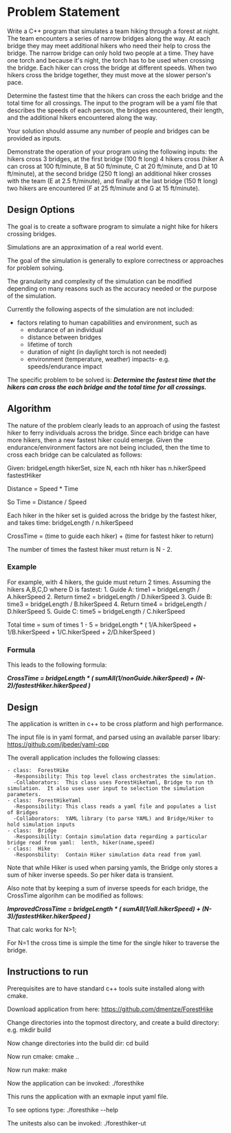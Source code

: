 

# Problem Statement

Write a C++ program that simulates a team hiking through a forest at night.  The team encounters a series of narrow bridges along the way.
At each bridge they may meet additional hikers who need their help to cross the bridge.  The narrow bridge can only hold two people at a time. They have one torch and because it's night, the torch has to be used when crossing the bridge.  Each hiker can cross the bridge at different speeds. When two hikers cross the bridge together, they must move at the slower person's pace.

Determine the fastest time that the hikers can cross the each bridge and the total time for all crossings.  The input to the program will be a yaml file that describes the speeds of each person, the bridges encountered, their length, and the additional hikers encountered along the way.

Your solution should assume any number of people and bridges can be provided as inputs.

Demonstrate the operation of your program using the following inputs: the hikers cross 3 bridges, at the first bridge (100 ft long) 4 hikers cross (hiker A can cross at 100 ft/minute, B at 50 ft/minute, C at 20 ft/minute, and D at 10 ft/minute), at the second bridge (250 ft long) an additional hiker crosses with the team (E at 2.5 ft/minute), and finally at the last bridge (150 ft long) two hikers are encountered (F at 25 ft/minute and G at 15 ft/minute).


## Design Options

The goal is to create a software program to simulate a night hike for hikers crossing bridges.

Simulations are an approximation of a real world event.

The goal of the simulation is generally to explore correctness or approaches for problem solving.

The granularity and complexity of the simulation can be modified depending on many reasons such as the accuracy needed or the purpose of the simulation.

Currently the following aspects of the simulation are not included:
   - factors relating to human capabilities and environment, such as
     - endurance of an individual
     - distance between bridges
     - lifetime of torch
     - duration of night (in daylight torch is not needed)
     - environment (temperature, weather) impacts- e.g. speeds/endurance impact

The specific problem to be solved is:
    ***Determine the fastest time that the hikers can cross the each bridge and the total time for all crossings.***


## Algorithm

The nature of the problem clearly leads to an approach of using the fastest hiker to ferry individuals across the bridge.  Since each bridge can have more hikers, then a new fastest hiker could emerge.  Given the endurance/environment factors are not being included, then the time to cross each bridge can be calculated as follows:

   Given:
    bridgeLength
    hikerSet, size N, each nth hiker has n.hikerSpeed
    fastestHiker

   Distance = Speed * Time

   So Time = Distance / Speed

   Each hiker in the hiker set is guided across the bridge by the fastest hiker, and takes time:  bridgeLength / n.hikerSpeed

  CrossTime = (time to guide each hiker) + (time for fastest hiker to return)
  
  The number of times the fastest hiker must return is N - 2.

### Example

  For example, with 4 hikers, the guide must return 2 times. Assuming the hikers A,B,C,D where D is fastest:
      1. Guide A:  time1 = bridgeLength / A.hikerSpeed
      2. Return    time2 = bridgeLength / D.hikerSpeed
      3. Guide B:  time3 = bridgeLength / B.hikerSpeed
      4. Return    time4 = bridgeLength / D.hikerSpeed
      5. Guide C:  time5 = bridgeLength / C.hikerSpeed

  Total time = sum of times 1 - 5 = bridgeLength * ( 1/A.hikerSpeed + 1/B.hikerSpeed + 1/C.hikerSpeed + 2/D.hikerSpeed )

### Formula

   This leads to the following formula:

   ***CrossTime = bridgeLength * ( sumAll(1/nonGuide.hikerSpeed) + (N-2)/fastestHiker.hikerSpeed )***

## Design

The application is written in c++ to be cross platform and high performance.

The input file is in yaml format, and parsed using an available parser libary: https://github.com/jbeder/yaml-cpp

The overall application includes the following classes:

    - class:  ForestHike
      -Responsibility: This top level class orchestrates the simulation.
      -Collaborators:  This class uses ForestHikeYaml, Bridge to run th simulation.  It also uses user input to selection the simulation parameters.
    - class:  ForestHikeYaml
      -Responsibility: This class reads a yaml file and populates a list of Bridges
      -Collaborators:  YAML library (to parse YAML) and Bridge/Hiker to hold simulation inputs
    - class:  Bridge
      -Responsibility: Contain simulation data regarding a particular bridge read from yaml:  lenth, hiker(name,speed)
    - class:  Hike
      -Responsbility:  Contain Hiker simulation data read from yaml

Note that while Hiker is used when parsing yamls, the Bridge only stores a sum of hiker inverse speeds.  So per hiker data is transient.

Also note that by keeping a sum of inverse speeds for each bridge, the CrossTime algorihm can be modified as follows:

   ***ImprovedCrossTime = bridgeLength * ( sumAll(1/all.hikerSpeed) + (N-3)/fastestHiker.hikerSpeed )***

   That calc works for N>1;

   For N=1 the cross time is simple the time for the single hiker to traverse the bridge.


## Instructions to run

Prerequisites are to have standard c++ tools suite installed along with cmake.

Download application from here:  https://github.com/dmentze/ForestHike

Change directories into the topmost directory, and create a build directory:  e.g. mkdir build

Now change directories into the build dir:  cd build

Now run cmake:  cmake ..

Now run make:  make

Now the application can be invoked:  ./foresthike

This runs the application with an exmaple input yaml file.

To see options type:  ./foresthike --help

The unitests also can be invoked:  ./foresthiker-ut






